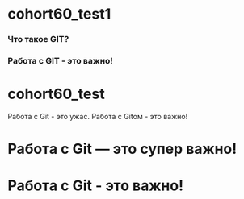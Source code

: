 # cohort60_test1

### Что такое GIT?
### Работа с GIT - это важно!

# cohort60_test


Работа с Git - это ужас.
Работа с Gitом - это важно!


# Работа с Git — это супер важно!

# Работа с Git - это важно!
